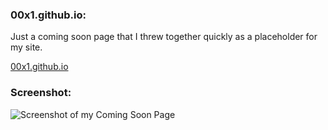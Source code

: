 ### 00x1.github.io:
Just a coming soon page that I threw together quickly as a placeholder for my site.

<a href="https://www.ifelsethen.com">00x1.github.io</a>

### Screenshot:
![Screenshot of my Coming Soon Page](./assets/img/coming-soon-screenshot.png "Screenshot of my Coming Soon Page")
